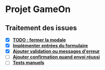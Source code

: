 # Projet GameOn

## Traitement des issues

- [X]  **[TODO : fermer la modale](https://github.com/OpenClassrooms-Student-Center/GameOn-website-FR/issues/1)**
- [X]  **[Implémenter entrées du formulaire](https://github.com/OpenClassrooms-Student-Center/GameOn-website-FR/issues/2)**
- [X]  **[Ajouter validation ou messages d'erreur](https://github.com/OpenClassrooms-Student-Center/GameOn-website-FR/issues/3)**
- [ ]  **[Ajouter confirmation quand envoi réussi](https://github.com/OpenClassrooms-Student-Center/GameOn-website-FR/issues/4)**
- [ ]  **[Tests manuels](https://github.com/OpenClassrooms-Student-Center/GameOn-website-FR/issues/5)**